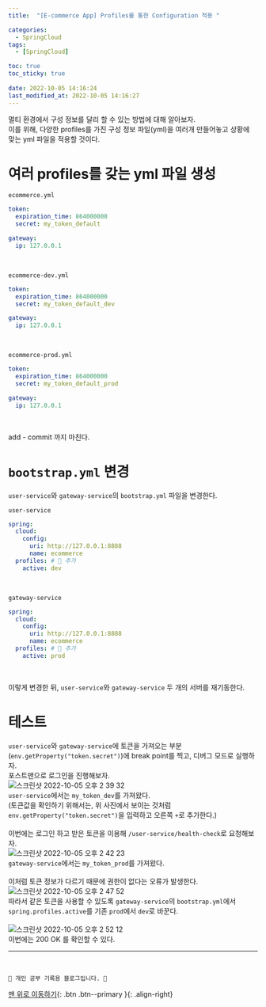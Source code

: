 ```yaml
---
title:  "[E-commerce App] Profiles를 통한 Configuration 적용 "

categories:
  - SpringCloud
tags:
  - [SpringCloud]

toc: true
toc_sticky: true
 
date: 2022-10-05 14:16:24
last_modified_at: 2022-10-05 14:16:27
---
```


멀티 환경에서 구성 정보를 달리 할 수 있는 방법에 대해 알아보자.<br>
이를 위해, 다양한 profiles를 가진 구성 정보 파일(yml)을 여러개 만들어놓고 상황에 맞는 yml 파일을 적용할 것이다.<br>

# 여러 profiles를 갖는 yml 파일 생성

`ecommerce.yml`<br>
```yml
token:
  expiration_time: 864000000
  secret: my_token_default

gateway:
  ip: 127.0.0.1
```
<br>

`ecommerce-dev.yml`<br>
```yml
token:
  expiration_time: 864000000
  secret: my_token_default_dev

gateway:
  ip: 127.0.0.1
```
<br>

`ecommerce-prod.yml`<br>
```yml
token:
  expiration_time: 864000000
  secret: my_token_default_prod

gateway:
  ip: 127.0.0.1
```
<br>

add - commit 까지 마친다.
<br>

# `bootstrap.yml` 변경
`user-service`와 `gateway-service`의 `bootstrap.yml` 파일을 변경한다.<br>

`user-service`<br>
```yml
spring:
  cloud:
    config:
      uri: http://127.0.0.1:8888
      name: ecommerce
  profiles: # 🌟 추가
    active: dev
```
<br>

`gateway-service`<br>
```yml
spring:
  cloud:
    config:
      uri: http://127.0.0.1:8888
      name: ecommerce
  profiles: # 🌟 추가
    active: prod
```
<br>

이렇게 변경한 뒤, `user-service`와 `gateway-service` 두 개의 서버를 재기동한다.

# 테스트

`user-service`와 `gateway-service`에 토큰을 가져오는 부분(`env.getProperty("token.secret")`)에 break point를 찍고, 디버그 모드로 실행하자.<br>
포스트맨으로 로그인을 진행해보자.<br>
![스크린샷 2022-10-05 오후 2 39 32](https://user-images.githubusercontent.com/59405576/193989196-1561a523-7782-4042-bf8b-51fdc29f50f1.png)<br>
`user-service`에서는 `my_token_dev`를 가져왔다.<br>
(토큰값을 확인하기 위해서는, 위 사진에서 보이는 것처럼 `env.getProperty("token.secret")`을 입력하고 오른쪽 `+`로 추가한다.)<br><br>
이번에는 로그인 하고 받은 토큰을 이용해 `/user-service/health-check`로 요청해보자.<br>
![스크린샷 2022-10-05 오후 2 42 23](https://user-images.githubusercontent.com/59405576/193989391-1e47ca2a-0f1b-4b47-8634-0ef642b6f428.png)<br>
`gateway-service`에서는 `my_token_prod`를 가져왔다.<br><br>
이처럼 토큰 정보가 다르기 때문에 권한이 없다는 오류가 발생한다.<br>
![스크린샷 2022-10-05 오후 2 47 52](https://user-images.githubusercontent.com/59405576/193990101-2caa982f-cd5c-46d6-a58a-d9af1d6c95b4.png)<br>
따라서 같은 토큰을 사용할 수 있도록 `gateway-service`의 `bootstrap.yml`에서 `spring.profiles.active`를 기존 `prod`에서 `dev`로 바꾼다.<br><br>
![스크린샷 2022-10-05 오후 2 52 12](https://user-images.githubusercontent.com/59405576/193990612-fb0a41ff-b6c8-451d-817f-3ed0cbbd55df.png)<br>
이번에는 200 OK 를 확인할 수 있다.






***
<br>


    💛 개인 공부 기록용 블로그입니다. 👻

[맨 위로 이동하기](#){: .btn .btn--primary }{: .align-right}